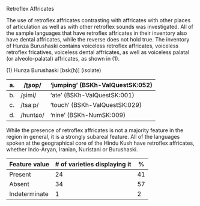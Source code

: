 Retroflex Affricates

The use of retroflex affricates contrasting with affricates with other
places of articulation as well as with other retroflex sounds was
investigated. All of the sample languages that have retroflex affricates
in their inventory also have dental affricates, while the reverse does
not hold true. The inventory of Hunza Burushaski contains voiceless
retroflex affricates, voiceless retroflex fricatives, voiceless dental
affricates, as well as voiceless palatal (or alveolo-palatal)
affricates, as shown in (1).

(1) <span id="_Ref12343426" class="anchor"></span>Hunza Burushaski
    \[bsk(h)\] (isolate)

| a.  | /ʈʂop/   | ‘jumping’ (BSKh-ValQuestSK:052) |
|-----|----------|---------------------------------|
| b.  | /ʂimi/   | ‘ate’ (BSKh-ValQuestSK:001)     |
| c.  | /tsaːp/  | ‘touch’ (BSKh-ValQuestSK:029)   |
| d.  | /huntɕo/ | ‘nine’ (BSKh-NumSK:009)         |

While the presence of retroflex affricates is not a majority feature in
the region in general, it is a strongly subareal feature. All of the
languages spoken at the geographical core of the Hindu Kush have
retroflex affricates, whether Indo-Aryan, Iranian, Nuristani or
Burushaski.

| Feature value | \# of varieties displaying it | %   |
|---------------|-------------------------------|-----|
| Present       | 24                            | 41  |
| Absent        | 34                            | 57  |
| Indeterminate | 1                             | 2   |


